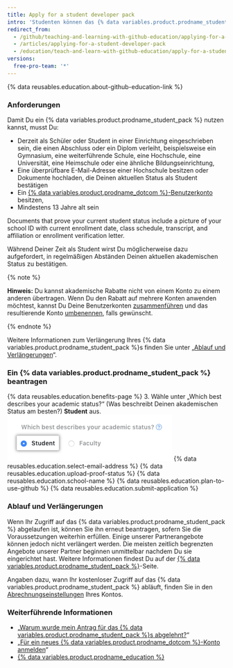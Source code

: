 ```yaml
---
title: Apply for a student developer pack
intro: 'Studenten können das {% data variables.product.prodname_student_pack %} beantragen, das Angebote und Vorteile von {% data variables.product.prodname_dotcom %}-Partnern umfasst.'
redirect_from:
  - /github/teaching-and-learning-with-github-education/applying-for-a-student-developer-pack
  - /articles/applying-for-a-student-developer-pack
  - /education/teach-and-learn-with-github-education/apply-for-a-student-developer-pack
versions:
  free-pro-team: '*'
---
```

{% data reusables.education.about-github-education-link %}

### Anforderungen

Damit Du ein {% data variables.product.prodname_student_pack %} nutzen kannst, musst Du:
- Derzeit als Schüler oder Student in einer Einrichtung eingeschrieben sein, die einen Abschluss oder ein Diplom verleiht, beispielsweise ein Gymnasium, eine weiterführende Schule, eine Hochschule, eine Universität, eine Heimschule oder eine ähnliche Bildungseinrichtung,
- Eine überprüfbare E-Mail-Adresse einer Hochschule besitzen oder Dokumente hochladen, die Deinen aktuellen Status als Student bestätigen
- Ein [{% data variables.product.prodname_dotcom %}-Benutzerkonto](/articles/signing-up-for-a-new-github-account) besitzen,
- Mindestens 13 Jahre alt sein

Documents that prove your current student status include a picture of your school ID with current enrollment date, class schedule, transcript, and affiliation or enrollment verification letter.

Während Deiner Zeit als Student wirst Du möglicherweise dazu aufgefordert, in regelmäßigen Abständen Deinen aktuellen akademischen Status zu bestätigen.

{% note %}

**Hinweis:** Du kannst akademische Rabatte nicht von einem Konto zu einem anderen übertragen. Wenn Du den Rabatt auf mehrere Konten anwenden möchtest, kannst Du Deine Benutzerkonten [zusammenführen](/articles/merging-multiple-user-accounts) und das resultierende Konto [umbenennen](/articles/changing-your-github-username), falls gewünscht.

{% endnote %}

Weitere Informationen zum Verlängerung Ihres {% data variables.product.prodname_student_pack %}s finden Sie unter „[Ablauf und Verlängerungen](/education/teach-and-learn-with-github-education/apply-for-a-student-developer-pack/#expiration-and-renewals)“.

### Ein {% data variables.product.prodname_student_pack %} beantragen

{% data reusables.education.benefits-page %}
3. Wähle unter „Which best describes your academic status?“ (Was beschreibt Deinen akademischen Status am besten?) **Student** aus. ![Akademischen Status auswählen](/assets/images/help/education/academic-status-student.png)
{% data reusables.education.select-email-address %}
{% data reusables.education.upload-proof-status %}
{% data reusables.education.school-name %}
{% data reusables.education.plan-to-use-github %}
{% data reusables.education.submit-application %}

### Ablauf und Verlängerungen

Wenn Ihr Zugriff auf das {% data variables.product.prodname_student_pack %} abgelaufen ist, können Sie ihn erneut beantragen, sofern Sie die Voraussetzungen weiterhin erfüllen. Einige unserer Partnerangebote können jedoch nicht verlängert werden. Die meisten zeitlich begrenzten Angebote unserer Partner beginnen unmittelbar nachdem Du sie eingerichtet hast. Weitere Informationen findest Du auf der [{% data variables.product.prodname_student_pack %}](https://education.github.com/pack)-Seite.

Angaben dazu, wann Ihr kostenloser Zugriff auf das {% data variables.product.prodname_student_pack %} abläuft, finden Sie in den [Abrechnungseinstellungen](https://github.com/settings/billing) Ihres Kontos.

### Weiterführende Informationen

- „[Warum wurde mein Antrag für das {% data variables.product.prodname_student_pack %}s abgelehnt?](/articles/why-wasn-t-my-application-for-a-student-developer-pack-approved)“
- „[Für ein neues {% data variables.product.prodname_dotcom %}-Konto anmelden](/articles/signing-up-for-a-new-github-account)“
- [{% data variables.product.prodname_education %}](https://education.github.com)
